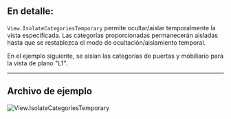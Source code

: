 ## En detalle:
`View.IsolateCategoriesTemporary` permite ocultar/aislar temporalmente la vista especificada. Las categorías proporcionadas permanecerán aisladas hasta que se restablezca el modo de ocultación/aislamiento temporal.

En el ejemplo siguiente, se aíslan las categorías de puertas y mobiliario para la vista de plano "L1".
___
## Archivo de ejemplo

![View.IsolateCategoriesTemporary](./Revit.Elements.Views.View.IsolateCategoriesTemporary_img.jpg)
